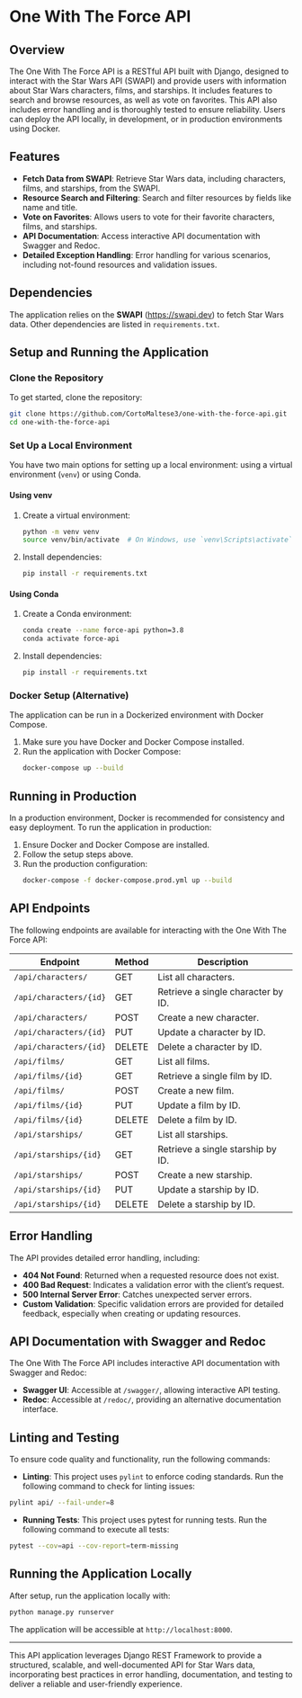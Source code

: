 # One With The Force API

## Overview

The One With The Force API is a RESTful API built with Django, designed to interact with the Star Wars API (SWAPI) and provide users with information about Star Wars characters, films, and starships. It includes features to search and browse resources, as well as vote on favorites. This API also includes error handling and is thoroughly tested to ensure reliability. Users can deploy the API locally, in development, or in production environments using Docker.

## Features

- **Fetch Data from SWAPI**: Retrieve Star Wars data, including characters, films, and starships, from the SWAPI.
- **Resource Search and Filtering**: Search and filter resources by fields like name and title.
- **Vote on Favorites**: Allows users to vote for their favorite characters, films, and starships.
- **API Documentation**: Access interactive API documentation with Swagger and Redoc.
- **Detailed Exception Handling**: Error handling for various scenarios, including not-found resources and validation issues.

## Dependencies

The application relies on the **SWAPI** (https://swapi.dev) to fetch Star Wars data. Other dependencies are listed in `requirements.txt`.

## Setup and Running the Application

### Clone the Repository

To get started, clone the repository:

```bash
git clone https://github.com/CortoMaltese3/one-with-the-force-api.git
cd one-with-the-force-api
```

### Set Up a Local Environment

You have two main options for setting up a local environment: using a virtual environment (`venv`) or using Conda.

#### Using venv

1. Create a virtual environment:

   ```bash
   python -m venv venv
   source venv/bin/activate  # On Windows, use `venv\Scripts\activate`
   ```

2. Install dependencies:
   ```bash
   pip install -r requirements.txt
   ```

#### Using Conda

1. Create a Conda environment:

   ```bash
   conda create --name force-api python=3.8
   conda activate force-api
   ```

2. Install dependencies:
   ```bash
   pip install -r requirements.txt
   ```

### Docker Setup (Alternative)

The application can be run in a Dockerized environment with Docker Compose.

1. Make sure you have Docker and Docker Compose installed.
2. Run the application with Docker Compose:
   ```bash
   docker-compose up --build
   ```

## Running in Production

In a production environment, Docker is recommended for consistency and easy deployment. To run the application in production:

1. Ensure Docker and Docker Compose are installed.
2. Follow the setup steps above.
3. Run the production configuration:
   ```bash
   docker-compose -f docker-compose.prod.yml up --build
   ```

## API Endpoints

The following endpoints are available for interacting with the One With The Force API:

| Endpoint               | Method | Description                        |
| ---------------------- | ------ | ---------------------------------- |
| `/api/characters/`     | GET    | List all characters.               |
| `/api/characters/{id}` | GET    | Retrieve a single character by ID. |
| `/api/characters/`     | POST   | Create a new character.            |
| `/api/characters/{id}` | PUT    | Update a character by ID.          |
| `/api/characters/{id}` | DELETE | Delete a character by ID.          |
| `/api/films/`          | GET    | List all films.                    |
| `/api/films/{id}`      | GET    | Retrieve a single film by ID.      |
| `/api/films/`          | POST   | Create a new film.                 |
| `/api/films/{id}`      | PUT    | Update a film by ID.               |
| `/api/films/{id}`      | DELETE | Delete a film by ID.               |
| `/api/starships/`      | GET    | List all starships.                |
| `/api/starships/{id}`  | GET    | Retrieve a single starship by ID.  |
| `/api/starships/`      | POST   | Create a new starship.             |
| `/api/starships/{id}`  | PUT    | Update a starship by ID.           |
| `/api/starships/{id}`  | DELETE | Delete a starship by ID.           |

## Error Handling

The API provides detailed error handling, including:

- **404 Not Found**: Returned when a requested resource does not exist.
- **400 Bad Request**: Indicates a validation error with the client’s request.
- **500 Internal Server Error**: Catches unexpected server errors.
- **Custom Validation**: Specific validation errors are provided for detailed feedback, especially when creating or updating resources.

## API Documentation with Swagger and Redoc

The One With The Force API includes interactive API documentation with Swagger and Redoc:

- **Swagger UI**: Accessible at `/swagger/`, allowing interactive API testing.
- **Redoc**: Accessible at `/redoc/`, providing an alternative documentation interface.

## Linting and Testing

To ensure code quality and functionality, run the following commands:

- **Linting**: This project uses `pylint` to enforce coding standards. Run the following command to check for linting issues:

```bash
pylint api/ --fail-under=8
```

- **Running Tests**: This project uses pytest for running tests. Run the following command to execute all tests:

```bash
pytest --cov=api --cov-report=term-missing
```

## Running the Application Locally

After setup, run the application locally with:

```bash
python manage.py runserver
```

The application will be accessible at `http://localhost:8000`.

---

This API application leverages Django REST Framework to provide a structured, scalable, and well-documented API for Star Wars data, incorporating best practices in error handling, documentation, and testing to deliver a reliable and user-friendly experience.
